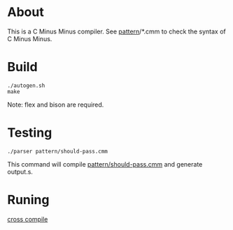# About

This is a C Minus Minus compiler. See [pattern](pattern)/\*.cmm to check the syntax of C Minus Minus.

# Build

```
./autogen.sh
make
```

Note: flex and bison are required.

# Testing

```
./parser pattern/should-pass.cmm
```

This command will compile [pattern/should-pass.cmm](pattern/should-pass.cmm) and generate output.s.

# Runing

[cross compile](https://askubuntu.com/questions/250696/how-to-cross-compile-for-arm)




